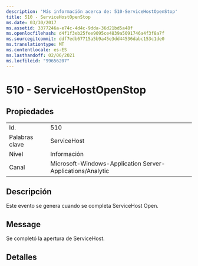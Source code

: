 ```yaml
---
description: 'Más información acerca de: 510-ServiceHostOpenStop'
title: 510 - ServiceHostOpenStop
ms.date: 03/30/2017
ms.assetid: 3377246a-e74c-4d4c-9dda-36d21bd5a48f
ms.openlocfilehash: d4f1f3eb25fee9095ce4839a5091746a4f3f8a7f
ms.sourcegitcommit: ddf7edb67715a5b9a45e3dd44536dabc153c1de0
ms.translationtype: MT
ms.contentlocale: es-ES
ms.lasthandoff: 02/06/2021
ms.locfileid: "99656207"
---
```

# <a name="510---servicehostopenstop"></a>510 - ServiceHostOpenStop

## <a name="properties"></a>Propiedades  
  
|||  
|-|-|  
|Id.|510|  
|Palabras clave|ServiceHost|  
|Nivel|Información|  
|Canal|Microsoft-Windows-Application Server-Applications/Analytic|  
  
## <a name="description"></a>Descripción  

 Este evento se genera cuando se completa ServiceHost Open.  
  
## <a name="message"></a>Message  

 Se completó la apertura de ServiceHost.  
  
## <a name="details"></a>Detalles
